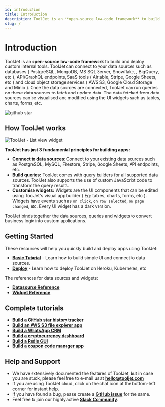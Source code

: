 ```yaml
---
id: introduction
title: Introduction
description: ToolJet is an **open-source low-code framework** to build and deploy custom internal tools. ToolJet can connect to your data sources such as databases (PostgreSQL, MongoDB, MS SQL Server, Snowflake, , BigQuery, etc), API/GraphQL endpoints, SaaS tools (Airtable, Stripe, Google Sheets, etc) and cloud object storage services (AWS S3, Google Cloud Storage and Minio). Once the data sources are connected, ToolJet can run queries on these data sources to fetch and update data. The data fetched from data sources can be visualised and modified using the UI widgets such as tables, charts, forms, etc.
slug: /
---
```


# Introduction

ToolJet is an **open-source low-code framework** to build and deploy custom internal tools. ToolJet can connect to your data sources such as databases ( PostgreSQL, MongoDB, MS SQL Server, Snowflake, , BigQuery, etc ), API/GraphQL endpoints, SaaS tools ( Airtable, Stripe, Google Sheets, etc ) and cloud object storage services ( AWS S3, Google Cloud Storage and Minio ). Once the data sources are connected, ToolJet can run queries on these data sources to fetch and update data. The data fetched from data sources can be visualised and modified using the UI widgets such as tables, charts, forms, etc.

<img className="screenshot-full" src="/img/introduction/githubstar.png" alt="github star"/>

## How ToolJet works

<div style={{textAlign: 'center'}}>

![ToolJet - List view widget](/img/introduction/how-it-works.png)

</div>

**ToolJet has just 3 fundamental principles for building apps:**

- **Connect to data sources:** Connect to your existing data sources such as PostgreSQL, MySQL, Firestore, Stripe, Google Sheets, API endpoints, etc.
- **Build queries:** ToolJet comes with query builders for all supported data sources. ToolJet also supports the use of custom JavaScript code to transform the query results.
- **Customise widgets:** Widgets are the UI components that can be edited using ToolJet's visual app builder ( Eg: tables, charts, forms, etc ). Widgets have events such as `on click`, `on row selected`, `on page changed`, etc. Every UI widget has a dark version. 

ToolJet binds together the data sources, queries and widgets to convert business logic into custom applications.
## Getting Started

These resources will help you quickly build and deploy apps using ToolJet:

- **[Basic Tutorial](/docs/tutorial/creating-app)** - Learn how to build simple UI and connect to data sources.
- **[Deploy](/docs/setup/)** - Learn how to deploy ToolJet on Heroku, Kubernetes, etc 

The references for data sources and widgets:

- **[Datasource Reference](/docs/data-sources/redis)**
- **[Widget Reference](/docs/widgets/table)**

## Complete tutorials
- **[Build a GitHub star history tracker](https://blog.tooljet.com/build-github-stars-history-app-in-5-minutes-using-low-code/)**
- **[Build an AWS S3 file explorer app](https://blog.tooljet.com/building-an-app-to-view-and-upload-files-in-aws-s3-bucket/)**
- **[Build a WhatsApp CRM](https://blog.tooljet.com/build-a-whatsapp-crm-using-tooljet-within-10-mins/)**
- **[Build a cryptocurrency dashboard](https://blog.tooljet.com/how-to-build-a-cryptocurrency-dashboard-in-10-minutes/)**
- **[Build a Redis GUI](https://blog.tooljet.com/building-a-redis-gui-using-tooljet-in-5-minutes/)**
- **[Build a coupon code manager app](https://blog.tooljet.com/build-a-coupon-code-manager-app-in-10-minutes/)**

## Help and Support
- We have extensively documented the features of ToolJet, but in case you are stuck, please feel free to e-mail us at **hello@tooljet.com**
- If you are using ToolJet cloud, click on the chat icon at the bottom-left corner for instant help.
- If you have found a bug, please create a **[GitHub issue](https://github.com/ToolJet/ToolJet/issues)** for the same.
- Feel free to join our highly active **[Slack Community](https://join.slack.com/t/tooljet/shared_invite/zt-r2neyfcw-KD1COL6t2kgVTlTtAV5rtg)**.
